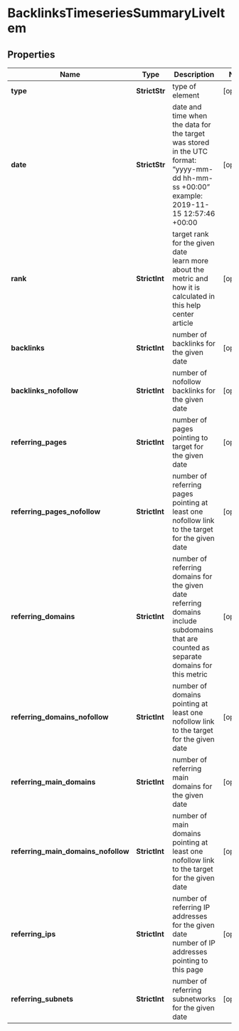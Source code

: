 # BacklinksTimeseriesSummaryLiveItem


## Properties

| Name | Type | Description | Notes |
|------------ | ------------- | ------------- | -------------|
**type** | **StrictStr** | type of element |[optional]|
**date** | **StrictStr** | date and time when the data for the target was stored<br>in the UTC format: “yyyy-mm-dd hh-mm-ss +00:00”<br>example:<br>2019-11-15 12:57:46 +00:00 |[optional]|
**rank** | **StrictInt** | target rank for the given date<br>learn more about the metric and how it is calculated in this help center article |[optional]|
**backlinks** | **StrictInt** | number of backlinks for the given date |[optional]|
**backlinks_nofollow** | **StrictInt** | number of nofollow backlinks for the given date |[optional]|
**referring_pages** | **StrictInt** | number of pages pointing to target for the given date |[optional]|
**referring_pages_nofollow** | **StrictInt** | number of referring pages pointing at least one nofollow link to the target for the given date |[optional]|
**referring_domains** | **StrictInt** | number of referring domains for the given date<br>referring domains include subdomains that are counted as separate domains for this metric |[optional]|
**referring_domains_nofollow** | **StrictInt** | number of domains pointing at least one nofollow link to the target for the given date |[optional]|
**referring_main_domains** | **StrictInt** | number of referring main domains for the given date |[optional]|
**referring_main_domains_nofollow** | **StrictInt** | number of main domains pointing at least one nofollow link to the target for the given date |[optional]|
**referring_ips** | **StrictInt** | number of referring IP addresses for the given date<br>number of IP addresses pointing to this page |[optional]|
**referring_subnets** | **StrictInt** | number of referring subnetworks for the given date |[optional]|